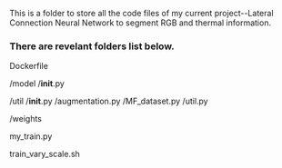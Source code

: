This is a folder to store all the code files of my current project--Lateral Connection Neural Network to segment RGB and thermal information.

### There are revelant folders list below.

Dockerfile

/model
  /__init__.py

/util
  /__init__.py
  /augmentation.py
  /MF_dataset.py
  /util.py

/weights

my_train.py

train_vary_scale.sh
